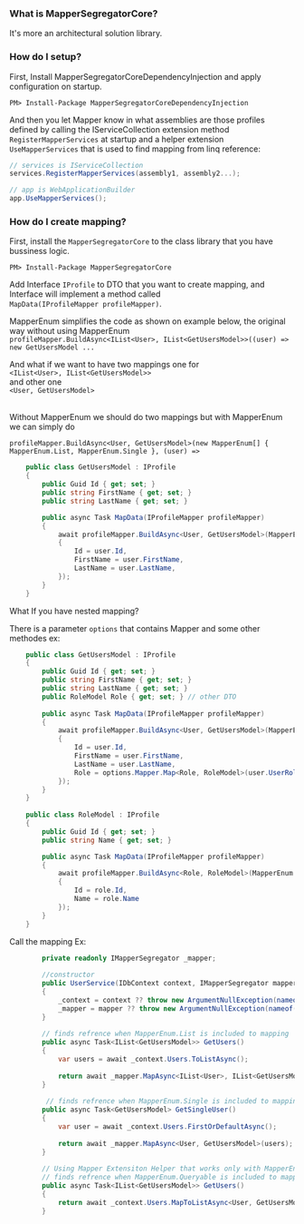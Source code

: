 ### What is MapperSegregatorCore?

It's more an architectural solution library.

### How do I setup?

First, Install MapperSegregatorCoreDependencyInjection and apply configuration on startup.

```
PM> Install-Package MapperSegregatorCoreDependencyInjection
```

And then you let Mapper know in what assemblies are those profiles defined by calling the IServiceCollection extension method `RegisterMapperServices` at startup 
and a helper extension `UseMapperServices` that is used to find mapping from linq reference:
```csharp
// services is IServiceCollection
services.RegisterMapperServices(assembly1, assembly2...);

// app is WebApplicationBuilder
app.UseMapperServices();
```

### How do I create mapping?

First, install the `MapperSegregatorCore` to the class library that you have bussiness logic.

```
PM> Install-Package MapperSegregatorCore

```
Add Interface `IProfile` to DTO that you want to create mapping, and Interface will implement a method called <br /> `MapData(IProfileMapper profileMapper)`.

MapperEnum simplifies the code as shown on example below, the original way without using MapperEnum 
<br />
`profileMapper.BuildAsync<IList<User>, IList<GetUsersModel>>((user) => new GetUsersModel ...`

And what if we want to have two mappings one for
<br />
`<IList<User>, IList<GetUsersModel>>`
<br />
and other one 
<br />
`<User, GetUsersModel>`

<br /> 
Without MapperEnum we should do two mappings but with MapperEnum we can simply do 

`profileMapper.BuildAsync<User, GetUsersModel>(new MapperEnum[] { MapperEnum.List, MapperEnum.Single }, (user) => `

```csharp
    public class GetUsersModel : IProfile
    {
        public Guid Id { get; set; }
        public string FirstName { get; set; }
        public string LastName { get; set; }

        public async Task MapData(IProfileMapper profileMapper)
        {
            await profileMapper.BuildAsync<User, GetUsersModel>(MapperEnum.List, (user) => new GetUsersModel
            {
                Id = user.Id,
                FirstName = user.FirstName,
                LastName = user.LastName,
            });
        }
    }
```

What If you have nested mapping?

There is a parameter `options` that contains Mapper and some other methodes ex:

```csharp
    public class GetUsersModel : IProfile
    {
        public Guid Id { get; set; }
        public string FirstName { get; set; }
        public string LastName { get; set; }
        public RoleModel Role { get; set; } // other DTO
        
        public async Task MapData(IProfileMapper profileMapper)
        {
            await profileMapper.BuildAsync<User, GetUsersModel>(MapperEnum.List, (user, options) => new GetUsersModel
            {
                Id = user.Id,
                FirstName = user.FirstName,
                LastName = user.LastName,
                Role = options.Mapper.Map<Role, RoleModel>(user.UserRoles.Select(x => x.Role).FirstOrDefault())
            });
        }
    }
    
    public class RoleModel : IProfile
    {
        public Guid Id { get; set; }
        public string Name { get; set; }

        public async Task MapData(IProfileMapper profileMapper)
        {
            await profileMapper.BuildAsync<Role, RoleModel>(MapperEnum.Single, (role) => new RoleModel
            {
                Id = role.Id,
                Name = role.Name
            });
        }
    }
```


Call the mapping Ex:
```csharp
        private readonly IMapperSegregator _mapper;
        
        //constructor
        public UserService(IDbContext context, IMapperSegregator mapper)
        {
            _context = context ?? throw new ArgumentNullException(nameof(context));
            _mapper = mapper ?? throw new ArgumentNullException(nameof(mapper));
        }
        
        // finds refrence when MapperEnum.List is included to mapping
        public async Task<IList<GetUsersModel>> GetUsers()
        {
            var users = await _context.Users.ToListAsync();
          
            return await _mapper.MapAsync<IList<User>, IList<GetUsersModel>>(users);
        }
        
         // finds refrence when MapperEnum.Single is included to mapping
        public async Task<GetUsersModel> GetSingleUser()
        {
            var user = await _context.Users.FirstOrDefaultAsync();
          
            return await _mapper.MapAsync<User, GetUsersModel>(users);
        }
        
        // Using Mapper Extensiton Helper that works only with MapperEnum.Queryable
        // finds refrence when MapperEnum.Queryable is included to mapping
        public async Task<IList<GetUsersModel>> GetUsers()
        {
            return await _context.Users.MapToListAsync<User, GetUsersModel>();
        }
```
